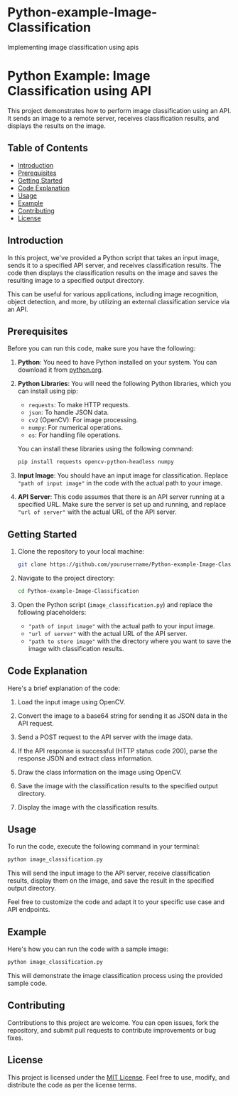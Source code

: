 # Python-example-Image-Classification
Implementing image classification using apis
# Python Example: Image Classification using API

This project demonstrates how to perform image classification using an API. It sends an image to a remote server, receives classification results, and displays the results on the image.

## Table of Contents

- [Introduction](#introduction)
- [Prerequisites](#prerequisites)
- [Getting Started](#getting-started)
- [Code Explanation](#code-explanation)
- [Usage](#usage)
- [Example](#example)
- [Contributing](#contributing)
- [License](#license)

## Introduction

In this project, we've provided a Python script that takes an input image, sends it to a specified API server, and receives classification results. The code then displays the classification results on the image and saves the resulting image to a specified output directory.

This can be useful for various applications, including image recognition, object detection, and more, by utilizing an external classification service via an API.

## Prerequisites

Before you can run this code, make sure you have the following:

1. **Python**: You need to have Python installed on your system. You can download it from [python.org](https://www.python.org/downloads/).

2. **Python Libraries**: You will need the following Python libraries, which you can install using pip:

   - `requests`: To make HTTP requests.
   - `json`: To handle JSON data.
   - `cv2` (OpenCV): For image processing.
   - `numpy`: For numerical operations.
   - `os`: For handling file operations.

   You can install these libraries using the following command:

   ```bash
   pip install requests opencv-python-headless numpy
   ```

3. **Input Image**: You should have an input image for classification. Replace `"path of input image"` in the code with the actual path to your image.

4. **API Server**: This code assumes that there is an API server running at a specified URL. Make sure the server is set up and running, and replace `"url of server"` with the actual URL of the API server.

## Getting Started

1. Clone the repository to your local machine:

   ```bash
   git clone https://github.com/yourusername/Python-example-Image-Classification.git
   ```

2. Navigate to the project directory:

   ```bash
   cd Python-example-Image-Classification
   ```

3. Open the Python script (`image_classification.py`) and replace the following placeholders:

   - `"path of input image"` with the actual path to your input image.
   - `"url of server"` with the actual URL of the API server.
   - `"path to store image"` with the directory where you want to save the image with classification results.

## Code Explanation

Here's a brief explanation of the code:

1. Load the input image using OpenCV.

2. Convert the image to a base64 string for sending it as JSON data in the API request.

3. Send a POST request to the API server with the image data.

4. If the API response is successful (HTTP status code 200), parse the response JSON and extract class information.

5. Draw the class information on the image using OpenCV.

6. Save the image with the classification results to the specified output directory.

7. Display the image with the classification results.

## Usage

To run the code, execute the following command in your terminal:

```bash
python image_classification.py
```

This will send the input image to the API server, receive classification results, display them on the image, and save the result in the specified output directory.

Feel free to customize the code and adapt it to your specific use case and API endpoints.

## Example

Here's how you can run the code with a sample image:

```bash
python image_classification.py
```

This will demonstrate the image classification process using the provided sample code.

## Contributing

Contributions to this project are welcome. You can open issues, fork the repository, and submit pull requests to contribute improvements or bug fixes.

## License

This project is licensed under the [MIT License](LICENSE). Feel free to use, modify, and distribute the code as per the license terms.
